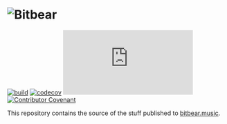 # ![Bitbear][banner]

[![build][build-badge]][build-link]
[![codecov][codecov-badge]][codecov]
[![License][license-badge]][license]
[![Contributor Covenant][coc-badge]][coc]

This repository contains the source of the stuff published to [bitbear.music].

[banner]: https://repository-images.githubusercontent.com/89099209/95bd4180-8b68-11eb-9dbf-b449b2505aaf
[bitbear.music]: https://bitbear.music/
[build-badge]: https://github.com/asbjornu/bitbear.org/actions/workflows/publish.yml/badge.svg
[build-link]: https://github.com/asbjornu/bitbear.org/actions/workflows/publish.yml
[coc-badge]: https://img.shields.io/badge/Contributor%20Covenant-v2.0%20adopted-ff69b4.svg
[coc]: ./CODE_OF_CONDUCT.md
[codecov-badge]: https://codecov.io/gh/asbjornu/bitbear.org/branch/main/graph/badge.svg
[codecov]: https://codecov.io/gh/asbjornu/bitbear.org
[license-badge]: https://img.shields.io/github/license/asbjornu/bitbear.org
[license]: https://opensource.org/licenses/MIT
